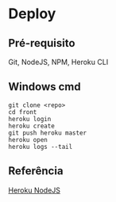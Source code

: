 # Deploy

## Pré-requisito
Git, NodeJS, NPM, Heroku CLI


## Windows cmd

```
git clone <repo>
cd front
heroku login
heroku create
git push heroku master
heroku open
heroku logs --tail
```

## Referência
[Heroku NodeJS](https://devcenter.heroku.com/articles/getting-started-with-nodejs#introduction)  
